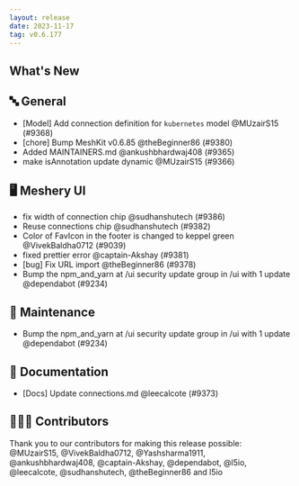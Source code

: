 ```yaml
---
layout: release
date: 2023-11-17
tag: v0.6.177
---
```


## What's New

## 🔤 General

- [Model] Add connection definition for `kubernetes` model @MUzairS15 (#9368)
- [chore] Bump MeshKit v0.6.85 @theBeginner86 (#9380)
- Added MAINTAINERS.md @ankushbhardwaj408 (#9365)
- make isAnnotation update dynamic @MUzairS15 (#9366)

## 🖥 Meshery UI

- fix width of connection chip @sudhanshutech (#9386)
- Reuse connections chip @sudhanshutech (#9382)
- Color of FavIcon in the footer is changed to keppel green @VivekBaldha0712 (#9039)
- fixed prettier error @captain-Akshay (#9381)
- [bug] Fix URL import @theBeginner86 (#9378)
- Bump the npm_and_yarn at /ui security update group in /ui with 1 update @dependabot (#9234)

## 🧰 Maintenance

- Bump the npm_and_yarn at /ui security update group in /ui with 1 update @dependabot (#9234)

## 📖 Documentation

- [Docs] Update connections.md @leecalcote (#9373)

## 👨🏽‍💻 Contributors

Thank you to our contributors for making this release possible:
@MUzairS15, @VivekBaldha0712, @Yashsharma1911, @ankushbhardwaj408, @captain-Akshay, @dependabot, @l5io, @leecalcote, @sudhanshutech, @theBeginner86 and l5io
